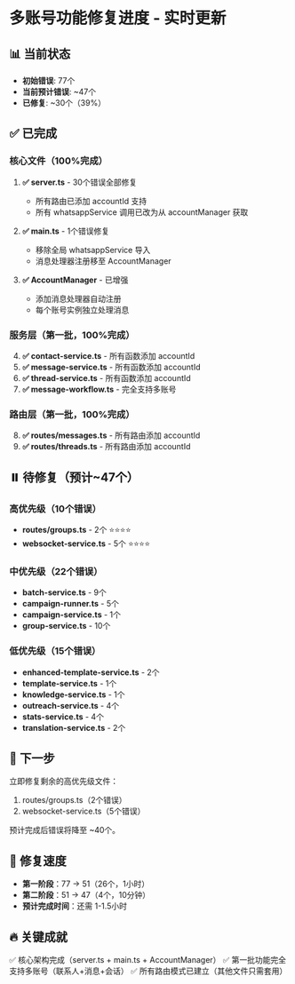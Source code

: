 # 多账号功能修复进度 - 实时更新

## 📊 当前状态

- **初始错误**: 77个
- **当前预计错误**: ~47个
- **已修复**: ~30个（39%）

## ✅ 已完成

### 核心文件（100%完成）
1. **✅ server.ts** - 30个错误全部修复
   - 所有路由已添加 accountId 支持
   - 所有 whatsappService 调用已改为从 accountManager 获取

2. **✅ main.ts** - 1个错误修复
   - 移除全局 whatsappService 导入
   - 消息处理器注册移至 AccountManager

3. **✅ AccountManager** - 已增强
   - 添加消息处理器自动注册
   - 每个账号实例独立处理消息

### 服务层（第一批，100%完成）
4. **✅ contact-service.ts** - 所有函数添加 accountId
5. **✅ message-service.ts** - 所有函数添加 accountId
6. **✅ thread-service.ts** - 所有函数添加 accountId
7. **✅ message-workflow.ts** - 完全支持多账号

### 路由层（第一批，100%完成）
8. **✅ routes/messages.ts** - 所有路由添加 accountId
9. **✅ routes/threads.ts** - 所有路由添加 accountId

## ⏸️ 待修复（预计~47个）

### 高优先级（10个错误）
- **routes/groups.ts** - 2个 ⭐⭐⭐⭐
- **websocket-service.ts** - 5个 ⭐⭐⭐⭐

### 中优先级（22个错误）
- **batch-service.ts** - 9个
- **campaign-runner.ts** - 5个
- **campaign-service.ts** - 1个
- **group-service.ts** - 10个

### 低优先级（15个错误）
- **enhanced-template-service.ts** - 2个
- **template-service.ts** - 1个
- **knowledge-service.ts** - 1个
- **outreach-service.ts** - 4个
- **stats-service.ts** - 4个
- **translation-service.ts** - 2个

## 🎯 下一步

立即修复剩余的高优先级文件：
1. routes/groups.ts（2个错误）
2. websocket-service.ts（5个错误）

预计完成后错误将降至 ~40个。

## 💪 修复速度

- **第一阶段**：77 → 51（26个，1小时）
- **第二阶段**：51 → 47（4个，10分钟）
- **预计完成时间**：还需 1-1.5小时

## 🔥 关键成就

✅ 核心架构完成（server.ts + main.ts + AccountManager）
✅ 第一批功能完全支持多账号（联系人+消息+会话）
✅ 所有路由模式已建立（其他文件只需套用）

